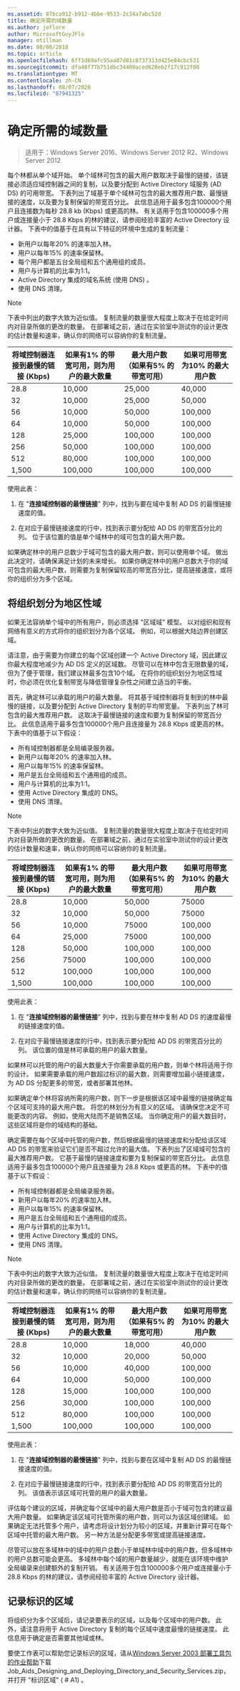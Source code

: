 ```yaml
---
ms.assetid: 87bca912-b912-4bbe-9533-2c34a7abc52d
title: 确定所需的域数量
ms.author: joflore
author: MicrosoftGuyJFlo
manager: mtillman
ms.date: 08/08/2018
ms.topic: article
ms.openlocfilehash: 6ff1d69afc95aa87d81c8737313d425e84cbc531
ms.sourcegitcommit: dfa48f77b751dbc34409aced628eb2f17c912f08
ms.translationtype: MT
ms.contentlocale: zh-CN
ms.lasthandoff: 08/07/2020
ms.locfileid: "87941325"
---
```

# <a name="determining-the-number-of-domains-required"></a>确定所需的域数量

> 适用于：Windows Server 2016、Windows Server 2012 R2、Windows Server 2012

每个林都从单个域开始。 单个域林可包含的最大用户数取决于最慢的链接，该链接必须适应域控制器之间的复制，以及要分配到 Active Directory 域服务 (AD DS) 的可用带宽。 下表列出了域基于单个域林可包含的最大推荐用户数、最慢链接的速度，以及要为复制保留的带宽百分比。 此信息适用于最多包含100000个用户且连接数为每秒 28.8 kb (Kbps) 或更高的林。 有关适用于包含100000多个用户或连接量小于 28.8 Kbps 的林的建议，请参阅经验丰富的 Active Directory 设计器。 下表中的值基于在具有以下特征的环境中生成的复制流量：

- 新用户以每年20% 的速率加入林。
- 用户以每年15% 的速率保留林。
- 每个用户都是五台全局组和五个通用组的成员。
- 用户与计算机的比率为1:1。
- Active Directory 集成的域名系统 (使用 DNS) 。
- 使用 DNS 清理。

> [!NOTE]
> 下表中列出的数字大致为近似值。 复制流量的数量很大程度上取决于在给定时间内对目录所做的更改的数量。 在部署域之前，通过在实验室中测试你的设计更改的估计数量和速率，确认你的网络可以容纳你的复制流量。

|将域控制器连接到最慢的链接 (Kbps) |如果有1% 的带宽可用，则为用户的最大数量|最大用户数（如果有5% 的带宽可用）|如果可用带宽为10% 的最大用户数|
| --- | --- | --- | --- |
|28.8|10,000|25,000|40,000|
|32|10,000|25,000|50,000|
|56|10,000|50,000|100,000|
|64|10,000|50,000|100,000|
|128|25,000|100,000|100,000|
|256|50,000|100,000|100,000|
|512|80,000|100,000|100,000|
|1,500|100,000|100,000|100,000|

使用此表：

1. 在 "**连接域控制器的最慢链接**" 列中，找到与要在域中复制 AD DS 的最慢链接速度的值。

2. 在对应于最慢链接速度的行中，找到表示要分配给 AD DS 的带宽百分比的列。 位于该位置的值是单个域林中的域可包含的最大用户数。

如果确定林中的用户总数少于域可包含的最大用户数，则可以使用单个域。 做出此决定时，请确保满足计划的未来增长。 如果你确定林中的用户总数大于你的域可包含的最大用户数，则需要为复制保留较高的带宽百分比，提高链接速度，或将你的组织分为多个区域。

## <a name="dividing-the-organization-into-regional-domains"></a>将组织划分为地区性域

如果无法容纳单个域中的所有用户，则必须选择 "区域域" 模型。 以对组织和现有网络有意义的方式将你的组织划分为各个区域。 例如，可以根据大陆边界创建区域。

请注意，由于需要为你建立的每个区域创建一个 Active Directory 域，因此建议你最大程度地减少为 AD DS 定义的区域数。 尽管可以在林中包含无限数量的域，但为了便于管理，我们建议林最多包含10个域。 在将你的组织划分为地区性域时，你必须在优化复制带宽与降低管理复杂性之间建立适当的平衡。

首先，确定林可以承载的用户的最大数量。 将其基于域控制器将复制到的林中最慢的链接，以及要分配到 Active Directory 复制的平均带宽量。 下表列出了林可包含的最大推荐用户数。 这取决于最慢链接的速度和要为复制保留的带宽百分比。 此信息适用于最多包含100000个用户且连接量为 28.8 Kbps 或更高的林。 下表中的值基于以下假设：

- 所有域控制器都是全局编录服务器。
- 新用户以每年20% 的速率加入林。
- 用户以每年15% 的速率保留林。
- 用户是五台全局组和五个通用组的成员。
- 用户与计算机的比率为1:1。
- 使用 Active Directory 集成的 DNS。
- 使用 DNS 清理。

> [!NOTE]
> 下表中列出的数字大致为近似值。 复制流量的数量很大程度上取决于在给定时间内对目录所做的更改的数量。 在部署域之前，通过在实验室中测试你的设计更改的估计数量和速率，确认你的网络可以容纳你的复制流量。

|将域控制器连接到最慢的链接 (Kbps) |如果有1% 的带宽可用，则为用户的最大数量|最大用户数（如果有5% 的带宽可用）|如果可用带宽为10% 的最大用户数|
| --- | --- | --- | --- |
|28.8|10,000|50,000|75000|
|32|10,000|50,000|75000|
|56|10,000|75000|100,000|
|64|25,000|75000|100,000|
|128|50,000|100,000|100,000|
|256|75000|100,000|100,000|
|512|100,000|100,000|100,000|
|1,500|100,000|100,000|100,000|

使用此表：

1. 在 "**连接域控制器的最慢链接**" 列中，找到与要在林中复制 AD DS 的速度最慢的链接速度的值。

2. 在对应于最慢链接速度的行中，找到表示要分配给 AD DS 的带宽百分比的列。 该位置的值是林可承载的用户的最大数量。

如果林可以托管的用户的最大数量大于你需要承载的用户数，则单个林将适用于你的设计。 如果需要承载的用户数超过标识的最大数，则需要增加最小链接速度，为 AD DS 分配更多的带宽，或者部署其他林。

如果确定单个林将容纳所需的用户数，则下一步是根据该区域中最慢的链接确定每个区域可支持的最大用户数。 将您的林划分为有意义的区域。 请确保您决定不可能更改的内容。 例如，使用大陆而不是销售区域。 当你确定用户的最大数目时，这些区域将是你的域结构的基础。

确定需要在每个区域中托管的用户数，然后根据最慢的链接速度和分配给该区域 AD DS 的带宽来验证它们是否不超过允许的最大值。 下表列出了区域域可包含的最大推荐用户数。 它基于最慢的链接速度和要为复制保留的带宽百分比。 此信息适用于最多包含100000个用户且连接量为 28.8 Kbps 或更高的林。 下表中的值基于以下假设：

- 所有域控制器都是全局编录服务器。
- 新用户以每年20% 的速率加入林。
- 用户以每年15% 的速率保留林。
- 用户是五台全局组和五个通用组的成员。
- 用户与计算机的比率为1:1。
- 使用 Active Directory 集成的 DNS。
- 使用 DNS 清理。

> [!NOTE]
> 下表中列出的数字大致为近似值。 复制流量的数量很大程度上取决于在给定时间内对目录所做的更改的数量。 在部署域之前，通过在实验室中测试你的设计更改的估计数量和速率，确认你的网络可以容纳你的复制流量。

|将域控制器连接到最慢的链接 (Kbps) |如果有1% 的带宽可用，则为用户的最大数量|最大用户数（如果有5% 的带宽可用）|如果可用带宽为10% 的最大用户数|
| --- | --- | --- | --- |
|28.8|10,000|18,000|40,000|
|32|10,000|20,000|50,000|
|56|10,000|40,000|100,000|
|64|10,000|50,000|100,000|
|128|15,000|100,000|100,000|
|256|30,000|100,000|100,000|
|512|80,000|100,000|100,000|
|1,500|100,000|100,000|100,000|

使用此表：

1. 在 "**连接域控制器的最慢链接**" 列中，找到与要在区域中复制 AD DS 的最慢链接速度的值。

2. 在对应于最慢链接速度的行中，找到表示要分配给 AD DS 的带宽百分比的列。 该值表示该区域可托管的用户的最大数量。

评估每个建议的区域，并确定每个区域中的最大用户数是否小于域可包含的建议最大用户数量。 如果确定该区域可托管所需的用户数，则可以为该区域创建域。 如果确定无法托管多个用户，请考虑将设计划分为较小的区域，并重新计算可在每个区域中托管的最大用户数。 另一种方法是分配更多带宽或提高链接速度。

尽管可以放在多域林中的域中的用户总数小于单域林中域中的用户数，但多域林中的用户总数可能会更高。 多域林中每个域的用户数量越少，就能在该环境中维护全局编录来创建额外的复制开销。 有关适用于包含100000多个用户或连接量小于 28.8 Kbps 的林的建议，请参阅经验丰富的 Active Directory 设计器。

## <a name="documenting-the-regions-identified"></a>记录标识的区域

将组织分为多个区域后，请记录要表示的区域，以及每个区域中的用户数。 此外，请注意将用于 Active Directory 复制的每个区域中速度最慢的链接速度。 此信息用于确定是否需要其他域或林。

要使工作表可以帮助您记录标识的区域，请从[Windows Server 2003 部署工具包的作业帮助](https://microsoft.com/download/details.aspx?id=9608)下载 Job_Aids_Designing_and_Deploying_Directory_and_Security_Services.zip，并打开 "标识区域" ( # A1) 。
